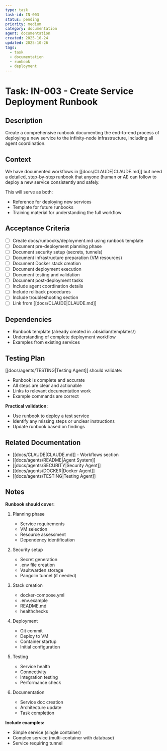 ```yaml
---
type: task
task-id: IN-003
status: pending
priority: medium
category: documentation
agent: documentation
created: 2025-10-24
updated: 2025-10-26
tags:
  - task
  - documentation
  - runbook
  - deployment
---
```


# Task: IN-003 - Create Service Deployment Runbook

## Description

Create a comprehensive runbook documenting the end-to-end process of deploying a new service to the infinity-node infrastructure, including all agent coordination.

## Context

We have documented workflows in [[docs/CLAUDE|CLAUDE.md]] but need a detailed, step-by-step runbook that anyone (human or AI) can follow to deploy a new service consistently and safely.

This will serve as both:
- Reference for deploying new services
- Template for future runbooks
- Training material for understanding the full workflow

## Acceptance Criteria

- [ ] Create docs/runbooks/deployment.md using runbook template
- [ ] Document pre-deployment planning phase
- [ ] Document security setup (secrets, tunnels)
- [ ] Document infrastructure preparation (VM resources)
- [ ] Document Docker stack creation
- [ ] Document deployment execution
- [ ] Document testing and validation
- [ ] Document post-deployment tasks
- [ ] Include agent coordination details
- [ ] Include rollback procedures
- [ ] Include troubleshooting section
- [ ] Link from [[docs/CLAUDE|CLAUDE.md]]

## Dependencies

- Runbook template (already created in .obsidian/templates/)
- Understanding of complete deployment workflow
- Examples from existing services

## Testing Plan

[[docs/agents/TESTING|Testing Agent]] should validate:
- Runbook is complete and accurate
- All steps are clear and actionable
- Links to relevant documentation work
- Example commands are correct

**Practical validation:**
- Use runbook to deploy a test service
- Identify any missing steps or unclear instructions
- Update runbook based on findings

## Related Documentation

- [[docs/CLAUDE|CLAUDE.md]] - Workflows section
- [[docs/agents/README|Agent System]]
- [[docs/agents/SECURITY|Security Agent]]
- [[docs/agents/DOCKER|Docker Agent]]
- [[docs/agents/TESTING|Testing Agent]]

## Notes

**Runbook should cover:**
1. Planning phase
   - Service requirements
   - VM selection
   - Resource assessment
   - Dependency identification

2. Security setup
   - Secret generation
   - .env file creation
   - Vaultwarden storage
   - Pangolin tunnel (if needed)

3. Stack creation
   - docker-compose.yml
   - .env.example
   - README.md
   - healthchecks

4. Deployment
   - Git commit
   - Deploy to VM
   - Container startup
   - Initial configuration

5. Testing
   - Service health
   - Connectivity
   - Integration testing
   - Performance check

6. Documentation
   - Service doc creation
   - Architecture update
   - Task completion

**Include examples:**
- Simple service (single container)
- Complex service (multi-container with database)
- Service requiring tunnel
